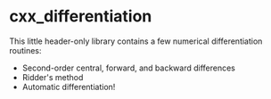 # cxx_differentiation

This little header-only library contains a few numerical differentiation routines:
* Second-order central, forward, and backward differences
* Ridder's method
* Automatic differentiation!
